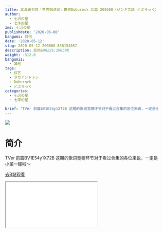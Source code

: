 ```yaml
---
title: 北海道节目「羊肉锅访谈」嘉宾Doburock 后篇 200508（ジンギス談 どぶろっく）
author:
  - 七沢の星
  - 七泽的星
zmz: 七沢の星
publishdate: '2020-05-08'
bangumi: 其他
date: '2020-05-12'
slug: 2020-05-12-200508-838154057
description: 其他&#8226;200508
weight: -512.0
bangumis:
  - 其他
tags:
  - 综艺
  - タカアンドトシ
  - Doburock
  - どぶろっく
categories:
  - 七沢の星
  - 七泽的星

brief: "TVer 前篇BV1E54y1X72B 这期的歌词竞猜环节对于看过合集的各位来说，一定是小菜一碟啦～"
---
```

![](https://raw.githubusercontent.com/tcgriffith/owaraisite/master/static/tmpimg/2a4cbd1d4f997c3e9b257a48428800d7a125fe53.jpg.480.jpg)
# 简介  
TVer
前篇BV1E54y1X72B
这期的歌词竞猜环节对于看过合集的各位来说，一定是小菜一碟啦～  

[去B站观看](https://www.bilibili.com/video/av838154057/)
<div class ="resp-container"><iframe class="testiframe" src="//player.bilibili.com/player.html?aid=838154057"", scrolling="no", allowfullscreen="true" > </iframe></div> 
